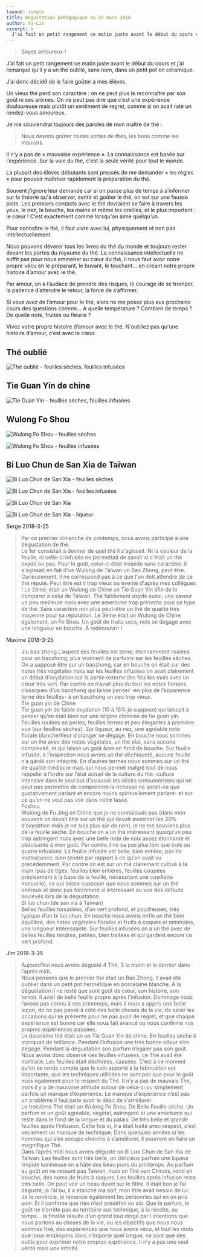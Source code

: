 ```yaml
---
layout: single
title: Dégustation pédagogique du 25 mars 2018
author: Ya-Lin
excerpt: >
  J’ai fait un petit rangement ce matin juste avant le début du cours et j’ai remarqué qu’il y a un thé oublié, sans nom, dans un petit pot en céramique.
---
```


> Soyez amoureux !

J’ai fait un petit rangement ce matin juste avant le début du cours et j’ai remarqué qu’il y a un thé oublié, sans nom, dans un petit pot en céramique.

J’ai donc décidé de le faire goûter à mes élèves.

Un vieux thé perd son caractère : on ne peut plus le reconnaître par son goût ni ses arômes. On ne peut pas dire que c’est une expérience douloureuse mais plutôt un sentiment de regret, comme si on avait raté un rendez-vous amoureux.

Je me souviendrai toujours des paroles de mon maître de thé :
> Nous devons goûter toutes sortes de thés, les bons comme les mauvais.

Il n’y a pas de « mauvaise expérience ». La connaissance est basée sur l’expérience. Sur la voie du thé, c'est la seule vérité pour tout le monde.

La plupart des élèves débutants sont pressés de me demander « les règles » pour pouvoir maîtriser rapidement la préparation du thé.

Souvent j’ignore leur demande car si on passe plus de temps à s’informer sur la théorie qu'à observer, sentir et goûter le thé, on est sur une fausse piste. Les premiers contacts avec le thé devraient se faire à travers les yeux, le nez, la bouche, les mains et même les oreilles, et le plus important : le cœur ! C’est exactement comme lorsqu'on aime quelqu’un.

Pour connaître le thé, il faut vivre avec lui, physiquement et non pas intellectuellement.

Nous pouvons dévorer tous les livres du thé du monde et toujours rester devant les portes du royaume du thé. La connaissance intellectuelle ne suffit pas pour nous emmener au cœur du thé, il nous faut avoir notre propre vécu en le préparant, le buvant, le touchant... en créant notre propre histoire d’amour avec le thé.

Par amour, on a l’audace de prendre des risques, le courage de se tromper, la patience d’attendre le retour, la force de s’affirmer.

Si vous avez de l’amour pour le thé, alors ne me posez plus aux prochains cours des questions comme... A quelle température ? Combien de temps ? De quelle note, fruitée ou fleurie ?

Vivez votre propre histoire d’amour avec le thé. N'oubliez pas qu'une histoire d’amour, c’est avec le cœur.

## Thé oublié

![Thé oublié - feuilles sèches, feuilles infusées](/images/2018-04-02-degustation-1.jpg)

## Tie Guan Yin de chine

![Tie Guan Yin - feuilles sèches, feuilles infusées](/images/2018-04-02-degustation-2.jpg)

## Wulong Fo Shou

![Wulong Fo Shou - feuilles sèches](/images/2018-04-02-degustation-3.jpg)

![Wulong Fo Shou - feuilles infusées](/images/2018-04-02-degustation-5.jpg)

## Bi Luo Chun de San Xia de Taïwan

![Bi Luo Chun de San Xia - feuilles sèches](/images/2018-04-02-degustation-4.jpg)

![Bi Luo Chun de San Xia - feuilles infusées](/images/2018-04-02-degustation-6.jpg)

![Bi Luo Chun de San Xia](/images/2018-04-02-degustation-7.jpg)

![Bi Luo Chun de San Xia - liqueur](/images/2018-04-02-degustation-8.jpg)

Serge 2018-3-25
> Par ce premier dimanche de printemps, nous avons participé à une dégustation de thé.  
> Le 1er consistait à deviner de quel thé il s'agissait. Ni la couleur de la feuille, ni celle-ci infusée ne permettait de savoir si c'était un thé oxydé ou pas. Pour le goût, celui-ci était insipide sans caractère. il s'agissait en fait d'un Wulong de Taïwan un Bao Zhong, peut être. Curieusement, il ne correspond pas à ce que l'on doit attendre de ce thé réputé. Peut être est il trop vieux ou éventé d'après mes collègues !
> Le 2ème, était un Wulong de Chine un Tie Guan Yin afin de le comparer à celui de Taïwan. Thé faiblement oxydé aussi, une saveur un peu meilleure mais avec une amertume trop présente pour ce type de thé. Sans caractère non plus peut-être un thé de qualité très moyenne pour sa réputation.
> Le 3ème était un Wulong de Chine également, un Fo Shou. Un goût de fruits secs, noix se dégage avec une longueur en bouche. À redécouvrir !

Maxime 2018-3-25
> Jiu  bao zhong
> L’aspect des feuilles est terne, étonnamment roulées pour un baozhong, plus vraiment de parfums sur les feuilles sèches.  
> On a supposé être sur un baozhong, car en bouche on était sur des notes très végétales mais sur les feuilles infusées on avait clairement un début d’oxydation sur la partie externe des feuilles mais avec un cœur très vert. Par contre on n’avait plus du tout les notes florales classiques d’un baozhong qui laisse penser -en plus de l’apparence terne des feuilles- à un baozhong un peu trop vieux.  
> Tie guan yin de Chine  
> Tie guan yin de faible oxydation (10 à 15% je suppose) qui laissait à penser qu’on était bien sur une origine chinoise de tie guan yin. Feuilles roulées en perles, feuilles ternes et peu élégantes à première vue (sur feuilles sèches). Sur liqueur, au nez, une agréable note florale blanche/fleur d’oranger se dégage. En bouche nous sommes sur un thé avec des notes végétales, un thé plat, sans aucune complexité, et qui laisse un goût âcre en fond de bouche. Sur feuille infusée, à l’inspection nous avons un thé déchiqueté, aucune feuille n’a gardé son intégrité. En d’autres termes nous sommes sur un thé de qualité médiocre mais qui nous permet malgré tout de nous rappeler à l’ordre sur l’état actuel de la culture du thé -culture intensive dans le seul but d’assouvir les désirs consuméristes qui ne peut pas permettre de comprendre la richesse ne serait-ce que gustativement parlant et encore moins spirituellement parlant- et sur ce qu’on ne veut pas voir dans notre tasse.  
> Foshou  
> Wulong de Fu Jing en Chine que je ne connaissais pas (dans mon souvenir on devait être sur un thé qui devait avoisiner les 30% d’oxydation mais je ne suis plus sûr de rien), je ne me souviens plus de la feuille sèche. En bouche on a un thé intéressant quoiqu’un peu trop astringent mais avec une belle note de noix assez étonnante et séduisante à mon goût. Par contre il ne va pas plus loin que trois ou quatre infusions. La feuille infusée est belle, bien entière, pas de maltraitance, bien tendre par rapport à ce qu’on avait vu précédemment.
> Par contre on est sur un thé clairement cultivé à la main (pas de tiges, feuilles bien entières, feuilles coupées précisément à la base de la feuille, nécessitant une cueillette manuelle), ce qui laisse supposer que nous sommes sur un thé onéreux et donc pas forcément si intéressant au vue des défauts soulevés lors de la dégustation.  
> Bi luo chun (de san xia à Taïwan)  
> Belles feuilles torsadées, d’un vert profond, et poudreuses, très typique d’un bi luo chun.  En bouche nous avons enfin un thé bien équilibré, des notes végétales florales et fruits à coques et minérales, une longueur intéressante. Sur feuilles infusées on a un thé avec de belles feuilles tendres, petites, bien traitées et qui gardent encore ce vert profond.


Jim 2018-3-25
> Aujourd’hui nous avons dégusté 4 Thé, 3 le matin et le dernier dans l’après midi.  
> Nous pensons que le premier thé était un Bao Zhong, il avait été oublier dans un petit pot hermétique en porcelaine blanche. À la dégustation il ne resté que sont goût de cœur, son histoire, son terroir. Il avait de belle feuille propre après l’infusion. Dommage nous l’avons pas connu à ces printemps, mais il nous a appris une belle leçon, de ne pas passé à côté des belle choses de la vie, de saisir les occasions qui se présente pour ne pas avoir de regret, et que chaque expérience est bonne car elle nous fait avancé ou nous confirme nos propres expériences passées.  
> Le deuxième thé était un un Tie Guan Yin de chine. En feuilles sèche il manquait de brillance. Pendant l’infusion une très bonne odeur s’en dégagé. Pendant la dégustation son parfum n’égaler pas son goût. Nous avons donc observé ces feuilles infusées, ce Thé avait été maltraité. Les feuilles était déchirées, cassées. C’est à ce moment qu’on se rends compte que le soin apporté à la fabrication est importante, que les techniques utilisées ne sont pas que pour le goût mais également pour le respect du Thé. Il n’y a pas de mauvais Thé, mais il y a de mauvaise attitude autour de celui-ci ou simplement parfois un manque d’expérience. Le manque d’expérience n’est pas un problème il faut juste avoir le désir de s’améliorer.  
> Le troisième Thé était un Wulong Fo Shou. De Belle Feuille sèche. Un parfum et un goût agréable, végétal, astringent et une amertume qui reste dans le fond de la langue et du palais. De très belle et grande feuilles après l’infusion. Cette fois si, il a était traité avec respect, c’est seulement un manque de technique. Dans quelques années si les hommes qui s’en occupe cherche à s’améliorer, il pourront en faire un magnifique Thé.  
> Dans l’après midi nous avons dégusté un Bi Luo Chun de San Xia de Taïwan. Les feuilles sont très belle, un délicieux parfum une liqueur limpide lumineuse on a hâte des beau jours du printemps. Au parfum au goût on ne ressent pas Taïwan, mais un Thé vert Chinois, rond en bouche, des notes de fruits à coques. Les feuilles après infusion reste très belle. On peut voir un beau duvet sur le filtre. Il était bon je l’ai dégusté, je l’ai bu, il a étanché ma soif, mon être avait besoin de lui.
> Je le remercie, je remercie également les personnes qui en on pris soin. Et il confirme que rien n’est prédéfini ou sûr.  Que le parfum, le goût ne s’arrête pas au territoire aux technique, à la récolte, au temps... la finalité résulte d’un grand tout dirigé par l intentions que nous portons au choses de la vie, ou les objectifs que nous nous sommes fixé, des expériences que nous avons vécu, et tout les mots que nous employons dans n’importe quel langue, ne sont que des outils pour exprimer notre propres expérience. Il n’y a pas une seul vérité mais une infinité.
